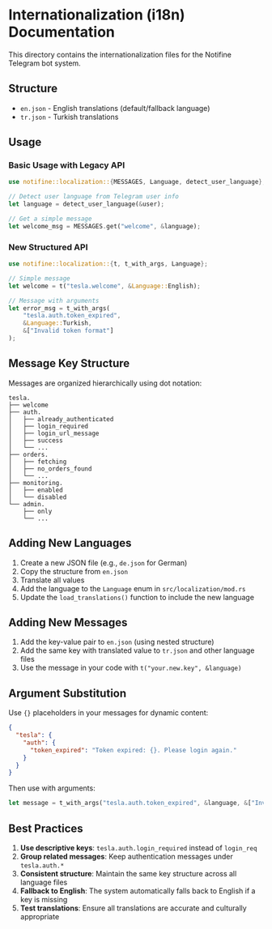 # Internationalization (i18n) Documentation

This directory contains the internationalization files for the Notifine Telegram bot system.

## Structure

- `en.json` - English translations (default/fallback language)
- `tr.json` - Turkish translations

## Usage

### Basic Usage with Legacy API

```rust
use notifine::localization::{MESSAGES, Language, detect_user_language};

// Detect user language from Telegram user info
let language = detect_user_language(&user);

// Get a simple message
let welcome_msg = MESSAGES.get("welcome", &language);
```

### New Structured API

```rust
use notifine::localization::{t, t_with_args, Language};

// Simple message
let welcome = t("tesla.welcome", &Language::English);

// Message with arguments
let error_msg = t_with_args(
    "tesla.auth.token_expired", 
    &Language::Turkish, 
    &["Invalid token format"]
);
```

## Message Key Structure

Messages are organized hierarchically using dot notation:

```
tesla.
├── welcome
├── auth.
│   ├── already_authenticated
│   ├── login_required
│   ├── login_url_message
│   ├── success
│   └── ...
├── orders.
│   ├── fetching
│   ├── no_orders_found
│   └── ...
├── monitoring.
│   ├── enabled
│   └── disabled
└── admin.
    ├── only
    └── ...
```

## Adding New Languages

1. Create a new JSON file (e.g., `de.json` for German)
2. Copy the structure from `en.json`
3. Translate all values
4. Add the language to the `Language` enum in `src/localization/mod.rs`
5. Update the `load_translations()` function to include the new language

## Adding New Messages

1. Add the key-value pair to `en.json` (using nested structure)
2. Add the same key with translated value to `tr.json` and other language files
3. Use the message in your code with `t("your.new.key", &language)`

## Argument Substitution

Use `{}` placeholders in your messages for dynamic content:

```json
{
  "tesla": {
    "auth": {
      "token_expired": "Token expired: {}. Please login again."
    }
  }
}
```

Then use with arguments:

```rust
let message = t_with_args("tesla.auth.token_expired", &language, &["Invalid format"]);
```

## Best Practices

1. **Use descriptive keys**: `tesla.auth.login_required` instead of `login_req`
2. **Group related messages**: Keep authentication messages under `tesla.auth.*`
3. **Consistent structure**: Maintain the same key structure across all language files
4. **Fallback to English**: The system automatically falls back to English if a key is missing
5. **Test translations**: Ensure all translations are accurate and culturally appropriate